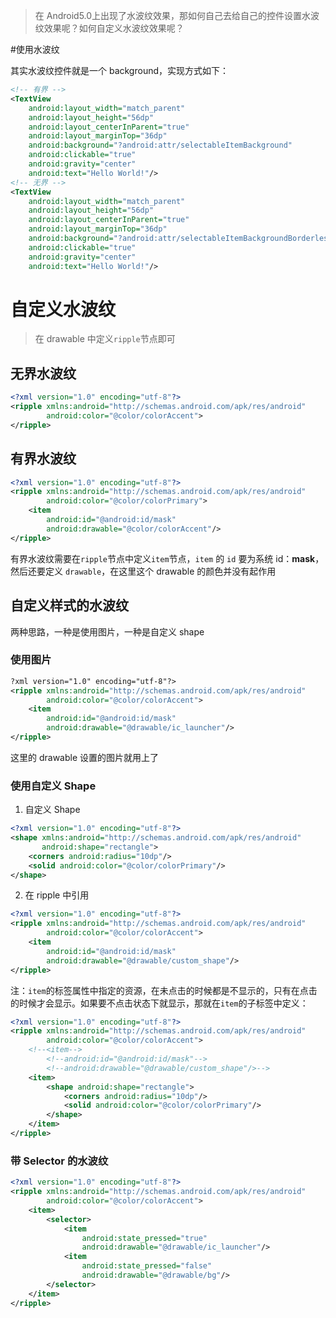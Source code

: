> 在 Android5.0上出现了水波纹效果，那如何自己去给自己的控件设置水波纹效果呢？如何自定义水波纹效果呢？

#使用水波纹

其实水波纹控件就是一个 background，实现方式如下：

```xml
<!-- 有界 -->
<TextView  
    android:layout_width="match_parent"  
    android:layout_height="56dp"  
    android:layout_centerInParent="true"  
    android:layout_marginTop="36dp"  
    android:background="?android:attr/selectableItemBackground"  
    android:clickable="true"  
    android:gravity="center"  
    android:text="Hello World!"/> 
<!-- 无界 -->
<TextView  
    android:layout_width="match_parent"  
    android:layout_height="56dp"  
    android:layout_centerInParent="true"  
    android:layout_marginTop="36dp"  
    android:background="?android:attr/selectableItemBackgroundBorderless"  
    android:clickable="true"  
    android:gravity="center"  
    android:text="Hello World!"/>  
```

# 自定义水波纹

> 在 drawable 中定义`ripple`节点即可

## 无界水波纹

```xml
<?xml version="1.0" encoding="utf-8"?>  
<ripple xmlns:android="http://schemas.android.com/apk/res/android" 
        android:color="@color/colorAccent">
</ripple>  
```

## 有界水波纹

```xml
<?xml version="1.0" encoding="utf-8"?>  
<ripple xmlns:android="http://schemas.android.com/apk/res/android" 
        android:color="@color/colorPrimary">  
    <item  
        android:id="@android:id/mask"  
        android:drawable="@color/colorAccent"/>  
</ripple>
```

有界水波纹需要在`ripple`节点中定义`item`节点，`item` 的 `id` 要为系统 id：**mask**，然后还要定义 `drawable`，在这里这个 drawable 的颜色并没有起作用

## 自定义样式的水波纹

两种思路，一种是使用图片，一种是自定义 shape

### 使用图片

```xml
?xml version="1.0" encoding="utf-8"?>  
<ripple xmlns:android="http://schemas.android.com/apk/res/android" 
        android:color="@color/colorAccent">  
    <item  
        android:id="@android:id/mask"  
        android:drawable="@drawable/ic_launcher"/>  
</ripple>  
```

这里的 drawable 设置的图片就用上了

### 使用自定义 Shape

1. 自定义 Shape

```xml
<?xml version="1.0" encoding="utf-8"?>  
<shape xmlns:android="http://schemas.android.com/apk/res/android" 
       android:shape="rectangle">  
    <corners android:radius="10dp"/>  
    <solid android:color="@color/colorPrimary"/>  
</shape> 
```

2. 在 ripple 中引用

```xml
<?xml version="1.0" encoding="utf-8"?>  
<ripple xmlns:android="http://schemas.android.com/apk/res/android" 
        android:color="@color/colorAccent">  
    <item  
        android:id="@android:id/mask"  
        android:drawable="@drawable/custom_shape"/>  
</ripple>
```

注：`item`的标签属性中指定的资源，在未点击的时候都是不显示的，只有在点击的时候才会显示。如果要不点击状态下就显示，那就在`item`的子标签中定义：

```xml
<?xml version="1.0" encoding="utf-8"?>  
<ripple xmlns:android="http://schemas.android.com/apk/res/android" 
        android:color="@color/colorAccent">  
    <!--<item-->  
        <!--android:id="@android:id/mask"-->  
        <!--android:drawable="@drawable/custom_shape"/>-->  
    <item>  
        <shape android:shape="rectangle">  
            <corners android:radius="10dp"/>  
            <solid android:color="@color/colorPrimary"/>  
        </shape>  
    </item>  
</ripple>
```

### 带 Selector 的水波纹

```xml
<?xml version="1.0" encoding="utf-8"?>  
<ripple xmlns:android="http://schemas.android.com/apk/res/android"  
        android:color="@color/colorAccent">  
    <item>  
        <selector>  
            <item  
                android:state_pressed="true"  
                android:drawable="@drawable/ic_launcher"/>  
            <item  
                android:state_pressed="false"  
                android:drawable="@drawable/bg"/>  
        </selector>  
    </item>  
</ripple> 
```

